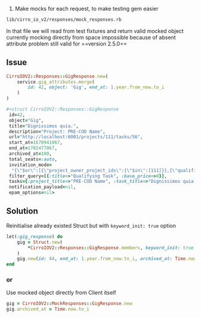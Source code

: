 1. Make mocks for each request, to make testing gem easier
```bash
lib/cirro_io_v2/responses/mock_responses.rb
```

   In that file we will read from test fixtures and return valid mocked object
currently mocking directly from space impossible because of absent attribute problem
still valid for ==version 2.5.0==

## Issue
```ruby
CirroIOV2::Responses::GigResponse.new(
	service.gig_attributes.merge(
		id: 42, object: 'Gig', end_at: 1.year.from_now.to_i
	)
)
```

```ruby
#<struct CirroIOV2::Responses::GigResponse
 id=42,
 object="Gig",
 title="Dignissimos quia.",
 description="Project: PRE-COD Name",
 url="http://localhost:6001/projects/111/tasks/56",
 start_at=1670941067,
 end_at=1702477067,
 archived_at=100,
 total_seats=:auto,
 invitation_mode=
  "{\"$or\":[{\"project_owner_project_ids\":{\"$in\":[111]}},{\"qualifier_project_ids\":{\"$in\":[111]}},{\"admin\":true}]}",
 filter_query=[{:title=>"Qualifying Task", :base_price=>0}],
 tasks={:project_title=>"PRE-COD Name", :task_title=>"Dignissimos quia.", :task_type=>"Qualify"},
 notification_payload=nil,
 epam_options=nil>
```

## Solution
Reinitialise already existed Struct but with `keyword_init: true` option

```ruby
let(:gig_response) do
	gig = Struct.new(
		*CirroIOV2::Responses::GigResponse.members, keyword_init: true
	)
	gig.new(id: 44, end_at: 1.year.from_now.to_i, archived_at: Time.now.to_i)
end
```

### or
Use mocked object directly from Client itself

```ruby
gig = CirroIOV2::MockResponses::GigResponse.new
gig.archived_at = Time.now.to_i
```